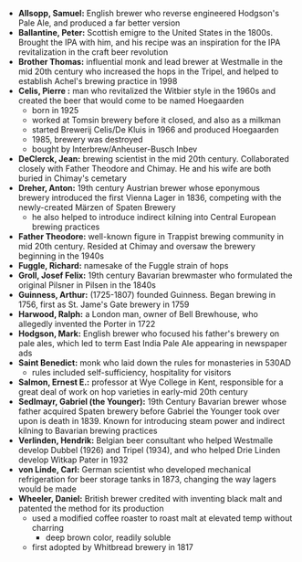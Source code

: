 * **Allsopp, Samuel:** English brewer who reverse engineered Hodgson's Pale Ale, and produced a far better version
* **Ballantine, Peter:** Scottish emigre to the United States in the 1800s. Brought the IPA with him, and his recipe was an inspiration for the IPA revitalization in the craft beer revolution
* **Brother Thomas:** influential monk and lead brewer at Westmalle in the mid 20th century who increased the hops in the Tripel, and helped to establish Achel's brewing practice in 1998
* **Celis, Pierre :** man who revitalized the Witbier style in the 1960s and created the beer that would come to be named Hoegaarden
	* born in 1925
	* worked at Tomsin brewery before it closed, and also as a milkman
	* started Brewerij Celis/De Kluis in 1966 and produced Hoegaarden
	* 1985, brewery was destroyed
	* bought by Interbrew/Anheuser-Busch Inbev
* **DeClerck, Jean:** brewing scientist in the mid 20th century. Collaborated closely with Father Theodore and Chimay. He and his wife are both buried in Chimay's cemetary
* **Dreher, Anton:** 19th century Austrian brewer whose eponymous brewery introduced the first Vienna Lager in 1836, competing with the newly-created Märzen of Spaten Brewery
	* he also helped to introduce indirect kilning into Central European brewing practices
* **Father Theodore:** well-known figure in Trappist brewing community in mid 20th century. Resided at Chimay and oversaw the brewery beginning in the 1940s
* **Fuggle, Richard:** namesake of the Fuggle strain of hops
* **Groll, Josef Felix:** 19th century Bavarian brewmaster who formulated the original Pilsner in Pilsen in the 1840s
* **Guinness, Arthur:** (1725-1807) founded Guinness. Began brewing in 1756, first as St. Jame's Gate brewery in 1759
* **Harwood, Ralph:** a London man, owner of Bell Brewhouse, who allegedly invented the Porter in 1722
* **Hodgson, Mark:** English brewer who focused his father's brewery on pale ales, which led to term East India Pale Ale appearing in newspaper ads
* **Saint Benedict:** monk who laid down the rules for monasteries in 530AD
	* rules included self-sufficiency, hospitality for visitors
* **Salmon, Ernest E.:** professor at Wye College in Kent, responsible for a great deal of work on hop varieties in early-mid 20th century
* **Sedlmayr, Gabriel (the Younger):** 19th Century Bavarian brewer whose father acquired Spaten brewery before Gabriel the Younger took over upon is death in 1839. Known for introducing steam power and indirect kilning to Bavarian brewing practices
* **Verlinden, Hendrik:** Belgian beer consultant who helped Westmalle develop Dubbel (1926) and Tripel (1934), and who helped Drie Linden develop Witkap Pater in 1932
* **von Linde, Carl:** German scientist who developed mechanical refrigeration for beer storage tanks in 1873, changing the way lagers would be made
* **Wheeler, Daniel:** British brewer credited with inventing black malt and patented the method for its production
	* used a modified coffee roaster to roast malt at elevated temp without charring
		* deep brown color, readily soluble
	* first adopted by Whitbread brewery in 1817
